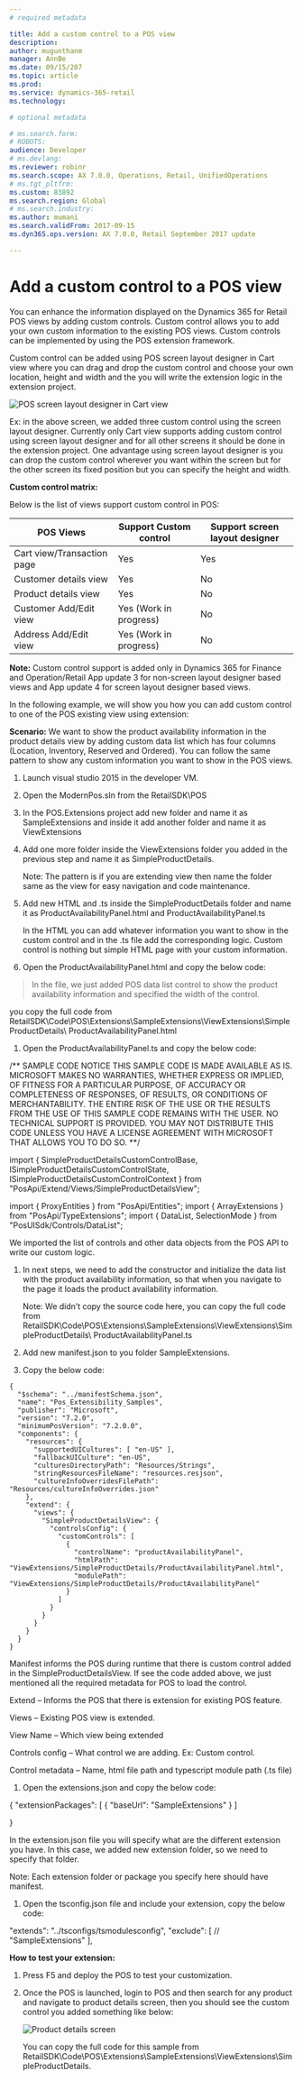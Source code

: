 ```yaml
---
# required metadata

title: Add a custom control to a POS view
description: 
author: mugunthanm
manager: AnnBe
ms.date: 09/15/207
ms.topic: article
ms.prod: 
ms.service: dynamics-365-retail
ms.technology: 

# optional metadata

# ms.search.form: 
# ROBOTS: 
audience: Developer
# ms.devlang: 
ms.reviewer: robinr
ms.search.scope: AX 7.0.0, Operations, Retail, UnifiedOperations
# ms.tgt_pltfrm: 
ms.custom: 83892
ms.search.region: Global
# ms.search.industry: 
ms.author: mumani
ms.search.validFrom: 2017-09-15
ms.dyn365.ops.version: AX 7.0.0, Retail September 2017 update

---
```



# Add a custom control to a POS view

You can enhance the information displayed on the Dynamics 365 for Retail POS views by adding custom controls. Custom control allows you to add your own custom information to the existing POS views. Custom controls can be implemented by using the POS extension framework.

Custom control can be added using POS screen layout designer in Cart view where you can drag and drop the custom control and choose your own location, height and width and the you will write the extension logic in the extension project.

![POS screen layout designer in Cart view](media/pos-custom-control-1.png)

Ex: in the above screen, we added three custom control using the screen layout designer. Currently only Cart view supports adding custom control using screen layout designer and for all other screens it should be done in the extension project. One advantage using screen layout designer is you can drop the custom control wherever you want within the screen but for the other screen its fixed position but you can specify the height and width.

**Custom control matrix:**

Below is the list of views support custom control in POS:

| POS Views                  | Support Custom control | Support screen layout designer |
|----------------------------|------------------------|--------------------------------|
| Cart view/Transaction page | Yes                    | Yes                            |
| Customer details view      | Yes                    | No                             |
| Product details view       | Yes                    | No                             |
| Customer Add/Edit view     | Yes (Work in progress) | No                             |
| Address Add/Edit view      | Yes (Work in progress) | No                             |

**Note:** Custom control support is added only in Dynamics 365 for Finance and Operation/Retail App update 3 for non-screen layout designer based views and App update 4 for screen layout designer based views.

In the following example, we will show you how you can add custom control to one of the POS existing view using extension:

**Scenario:** We want to show the product availability information in the product details view by adding custom data list which has four columns (Location, Inventory, Reserved and Ordered). You can follow the same pattern to show any custom information you want to show in the POS views.

1.  Launch visual studio 2015 in the developer VM.

2.  Open the ModernPos.sln from the RetailSDK\\POS

3.  In the POS.Extensions project add new folder and name it as SampleExtensions and inside it add another folder and name it as ViewExtensions

4.  Add one more folder inside the ViewExtensions folder you added in the previous step and name it as SimpleProductDetails.

    Note: The pattern is if you are extending view then name the folder same as the view for easy navigation and code maintenance.

5.  Add new HTML and .ts inside the SimpleProductDetails folder and name it as ProductAvailabilityPanel.html and ProductAvailabilityPanel.ts

    In the HTML you can add whatever information you want to show in the custom control and in the .ts file add the corresponding logic. Custom control is nothing but simple HTML page with your custom information.

6.  Open the ProductAvailabilityPanel.html and copy the below code:

<!DOCTYPE html>
<html lang="en" xmlns="http://www.w3.org/1999/xhtml">
    <head>
        <meta charset="utf-8" />
        <title></title>
    </head>
    <body>
        <!-- Note: The element id is different than the id generated by the POS extensibility framework. This 'template' id is not used by the POS extensibility framework. -->
        <script id="Microsot\_Pos\_Extensibility\_Samples\_ProductAvailabilityPanel" type="text/html">
            <h2 class="marginTop8 marginBottom8" data-bind="text: title"></h2>
            <div class="width400 grow col">
                <div id="Microsot\_Pos\_Extensibility\_Samples\_ProductAvailabilityPanel\_DataList" data-bind="msPosDataList: dataList"></div>
            </div>
        </script>
    </body>
</html>

> In the file, we just added POS data list control to show the product availability information and specified the width of the control.

you copy the full code from RetailSDK\\Code\\POS\\Extensions\\SampleExtensions\\ViewExtensions\\SimpleProductDetails\\ ProductAvailabilityPanel.html

1.  Open the ProductAvailabilityPanel.ts and copy the below code:

/**
    SAMPLE CODE NOTICE
    THIS SAMPLE CODE IS MADE AVAILABLE AS IS. MICROSOFT MAKES NO WARRANTIES, WHETHER EXPRESS OR IMPLIED,
    OF FITNESS FOR A PARTICULAR PURPOSE, OF ACCURACY OR COMPLETENESS OF RESPONSES, OF RESULTS, OR CONDITIONS OF MERCHANTABILITY.
    THE ENTIRE RISK OF THE USE OR THE RESULTS FROM THE USE OF THIS SAMPLE CODE REMAINS WITH THE USER.
    NO TECHNICAL SUPPORT IS PROVIDED. YOU MAY NOT DISTRIBUTE THIS CODE UNLESS YOU HAVE A LICENSE AGREEMENT WITH MICROSOFT THAT ALLOWS YOU TO DO SO.
**/

import {
    SimpleProductDetailsCustomControlBase,
    ISimpleProductDetailsCustomControlState,
    ISimpleProductDetailsCustomControlContext
} from "PosApi/Extend/Views/SimpleProductDetailsView";

import { ProxyEntities } from "PosApi/Entities";
import { ArrayExtensions } from "PosApi/TypeExtensions";
import { DataList, SelectionMode } from "PosUISdk/Controls/DataList";

We imported the list of controls and other data objects from the POS API to write our custom logic.

1.  In next steps, we need to add the constructor and initialize the data list with the product availability information, so that when you navigate to the page it loads the product availability information.

    Note: We didn’t copy the source code here, you can copy the full code from RetailSDK\\Code\\POS\\Extensions\\SampleExtensions\\ViewExtensions\\SimpleProductDetails\\ ProductAvailabilityPanel.ts

2.  Add new manifest.json to you folder SampleExtensions.

3.  Copy the below code:

```
{
  "$schema": "../manifestSchema.json",
  "name": "Pos_Extensibility_Samples",
  "publisher": "Microsoft",
  "version": "7.2.0",
  "minimumPosVersion": "7.2.0.0",
  "components": {
    "resources": {
      "supportedUICultures": [ "en-US" ],
      "fallbackUICulture": "en-US",
      "culturesDirectoryPath": "Resources/Strings",
      "stringResourcesFileName": "resources.resjson",
      "cultureInfoOverridesFilePath": "Resources/cultureInfoOverrides.json"
    },
    "extend": {
      "views": {
        "SimpleProductDetailsView": {
          "controlsConfig": {
            "customControls": [
              {
                "controlName": "productAvailabilityPanel",
                "htmlPath": "ViewExtensions/SimpleProductDetails/ProductAvailabilityPanel.html",
                "modulePath": "ViewExtensions/SimpleProductDetails/ProductAvailabilityPanel"
              }
            ]
          }
        }
      }
    }
  }
}
```

Manifest informs the POS during runtime that there is custom control added in the SimpleProductDetailsView. If see the code added above, we just mentioned all the required metadata for POS to load the control.

Extend – Informs the POS that there is extension for existing POS feature.

Views – Existing POS view is extended.

View Name – Which view being extended

Controls config – What control we are adding. Ex: Custom control.

Control metadata – Name, html file path and typescript module path (.ts file)

1.  Open the extensions.json and copy the below code:

{
  "extensionPackages": [
    {
      "baseUrl": "SampleExtensions"
    }
  ]

}

In the extension.json file you will specify what are the different extension you have. In this case, we added new extension folder, so we need to specify that folder.

Note: Each extension folder or package you specify here should have manifest.

1.  Open the tsconfig.json file and include your extension, copy the below code:

"extends": "../tsconfigs/tsmodulesconfig",
"exclude": [
    // "SampleExtensions"
],

**How to test your extension:**

1.  Press F5 and deploy the POS to test your customization.

2.  Once the POS is launched, login to POS and then search for any product and navigate to product details screen, then you should see the custom control you added something like below:

    ![Product details screen](media/pos-custom-control-2.png)

    You can copy the full code for this sample from RetailSDK\\Code\\POS\\Extensions\\SampleExtensions\\ViewExtensions\\SimpleProductDetails.


